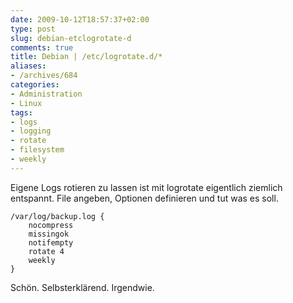 ```yaml
---
date: 2009-10-12T18:57:37+02:00
type: post
slug: debian-etclogrotate-d
comments: true
title: Debian | /etc/logrotate.d/*
aliases:
- /archives/684
categories:
- Administration
- Linux
tags:
- logs
- logging
- rotate
- filesystem
- weekly
---
```


Eigene Logs rotieren zu lassen ist mit logrotate eigentlich ziemlich entspannt.
File angeben, Optionen definieren und tut was es soll.

```
/var/log/backup.log {
    nocompress
    missingok
    notifempty
    rotate 4
    weekly
}
```

Schön. Selbsterklärend. Irgendwie.
